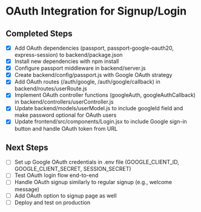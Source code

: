 # OAuth Integration for Signup/Login

## Completed Steps
- [x] Add OAuth dependencies (passport, passport-google-oauth20, express-session) to backend/package.json
- [x] Install new dependencies with npm install
- [x] Configure passport middleware in backend/server.js
- [x] Create backend/config/passport.js with Google OAuth strategy
- [x] Add OAuth routes (/auth/google, /auth/google/callback) in backend/routes/userRoute.js
- [x] Implement OAuth controller functions (googleAuth, googleAuthCallback) in backend/controllers/userController.js
- [x] Update backend/models/userModel.js to include googleId field and make password optional for OAuth users
- [x] Update frontend/src/components/Login.jsx to include Google sign-in button and handle OAuth token from URL

## Next Steps
- [ ] Set up Google OAuth credentials in .env file (GOOGLE_CLIENT_ID, GOOGLE_CLIENT_SECRET, SESSION_SECRET)
- [ ] Test OAuth login flow end-to-end
- [ ] Handle OAuth signup similarly to regular signup (e.g., welcome message)
- [ ] Add OAuth option to signup page as well
- [ ] Deploy and test on production
